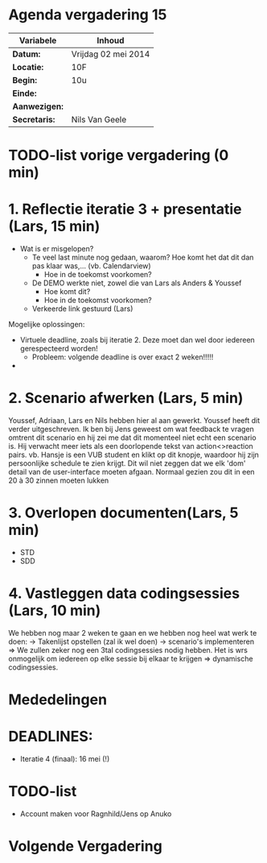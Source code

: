 # Agenda vergadering 15

Variabele				  |Inhoud
---			    		  |---
**Datum:**        |Vrijdag 02 mei 2014
**Locatie:**      |10F
**Begin:**        |10u
**Einde:**        |
**Aanwezigen:**   |
**Secretaris:**   |Nils Van Geele


# TODO-list vorige vergadering (0 min)


# 1. Reflectie iteratie 3 + presentatie (Lars, 15 min)
- Wat is er misgelopen?
  - Te veel last minute nog gedaan, waarom? Hoe komt het dat dit dan pas klaar was,... (vb. Calendarview)
    - Hoe in de toekomst voorkomen?
  - De DEMO werkte niet, zowel die van Lars als Anders & Youssef
    - Hoe komt dit?
    - Hoe in de toekomst voorkomen?
  - Verkeerde link gestuurd (Lars)

Mogelijke oplossingen:
  - Virtuele deadline, zoals bij iteratie 2. Deze moet dan wel door iedereen gerespecteerd worden!
    - Probleem: volgende deadline is over exact 2 weken!!!!!
  -
    


# 2. Scenario afwerken (Lars, 5 min)
Youssef, Adriaan, Lars en Nils hebben hier al aan gewerkt. Youssef heeft dit verder uitgeschreven.
Ik ben bij Jens geweest om wat feedback te vragen omtrent dit scenario en hij zei me dat dit momenteel niet echt een scenario is. Hij verwacht meer iets als een doorlopende tekst van action<>reaction pairs. vb. Hansje is een VUB student en klikt op dit knopje, waardoor hij zijn persoonlijke schedule te zien krijgt.
Dit wil niet zeggen dat we elk 'dom' detail van de user-interface moeten afgaan. Normaal gezien zou dit in een 20 à 30 zinnen moeten lukken



# 3. Overlopen documenten(Lars, 5 min)
- STD
- SDD

# 4. Vastleggen data codingsessies (Lars, 10 min)
We hebben nog maar 2 weken te gaan en we hebben nog heel wat werk te doen:
-> Takenlijst opstellen (zal ik wel doen)
-> scenario's implementeren
=> We zullen zeker nog een 3tal codingsessies nodig hebben. Het is wrs onmogelijk om iedereen op elke sessie bij elkaar te krijgen => dynamische codingsessies.


# Mededelingen

  

# DEADLINES:
- Iteratie 4 (finaal): 16 mei (!)


# TODO-list
- Account maken voor Ragnhild/Jens op Anuko

# Volgende Vergadering
